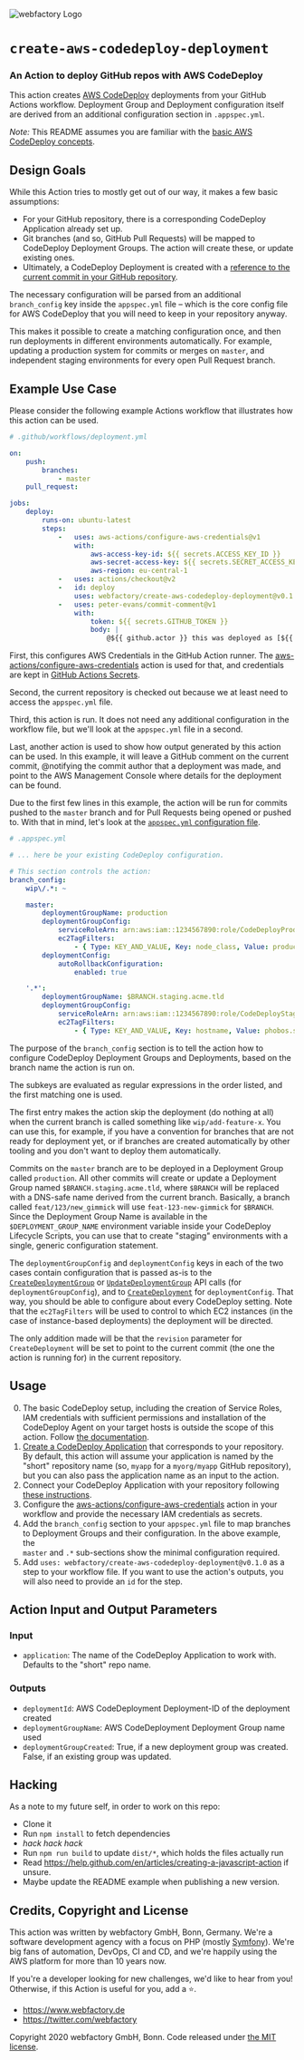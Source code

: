![webfactory Logo](https://www.webfactory.de/bundles/webfactorytwiglayout/img/logo.png) 

# `create-aws-codedeploy-deployment`
### An Action to deploy GitHub repos with AWS CodeDeploy

This action creates [AWS CodeDeploy](https://aws.amazon.com/codedeploy/) deployments from your GitHub Actions workflow. Deployment Group and Deployment configuration itself are derived from an additional configuration section in `.appspec.yml`.

_Note:_ This README assumes you are familiar with the [basic AWS CodeDeploy concepts](https://docs.aws.amazon.com/codedeploy/latest/userguide/primary-components.html).
 
## Design Goals

While this Action tries to mostly get out of our way, it makes a few basic assumptions:

* For your GitHub repository, there is a corresponding CodeDeploy Application already set up.
* Git branches (and so, GitHub Pull Requests) will be mapped to CodeDeploy Deployment Groups. The action will create these, or update existing ones.
* Ultimately, a CodeDeploy Deployment is created with a [reference to the current commit in your GitHub repository](https://docs.aws.amazon.com/codedeploy/latest/userguide/integrations-partners-github.html).

The necessary configuration will be parsed from an additional `branch_config` key inside the `appspec.yml` file – which is the core config file for AWS CodeDeploy that you will need to keep in your repository anyway.

This makes it possible to create a matching configuration once, and then run deployments in different environments automatically. For example, updating a production system for commits or merges on `master`, and independent staging environments for every open Pull Request branch.

## Example Use Case

Please consider the following example Actions workflow that illustrates how this action can be used.

```yaml
# .github/workflows/deployment.yml

on:
    push:
        branches:
            - master
    pull_request:

jobs:
    deploy:
        runs-on: ubuntu-latest
        steps:
            -   uses: aws-actions/configure-aws-credentials@v1
                with:
                    aws-access-key-id: ${{ secrets.ACCESS_KEY_ID }}
                    aws-secret-access-key: ${{ secrets.SECRET_ACCESS_KEY }}
                    aws-region: eu-central-1
            -   uses: actions/checkout@v2
            -   id: deploy
                uses: webfactory/create-aws-codedeploy-deployment@v0.1.0
            -   uses: peter-evans/commit-comment@v1
                with:
                    token: ${{ secrets.GITHUB_TOKEN }}
                    body: |
                        @${{ github.actor }} this was deployed as [${{ steps.deploy.outputs.deploymentId }}](https://console.aws.amazon.com/codesuite/codedeploy/deployments/${{ steps.deploy.outputs.deploymentId }}?region=eu-central-1) to group `${{ steps.deploy.outputs.deploymentGroupName }}`.
```

First, this configures AWS Credentials in the GitHub Action runner. The [aws-actions/configure-aws-credentials](https://github.com/aws-actions/configure-aws-credentials) action is used for that, and credentials are kept in [GitHub Actions Secrets](https://help.github.com/en/actions/configuring-and-managing-workflows/creating-and-storing-encrypted-secrets).

Second, the current repository is checked out because we at least need to access the `appspec.yml` file.

Third, this action is run. It does not need any additional configuration in the workflow file, but we'll look at the `appspec.yml` file in a second.
   
Last, another action is used to show how output generated by this action can be used. In this example, it will leave a GitHub comment on the current commit, @notifying the commit author that a deployment was made, and point to the AWS Management Console where details for the deployment can be found.

Due to the first few lines in this example, the action will be run for commits pushed to the `master` branch and for Pull Requests
being opened or pushed to. With that in mind, let's look at the [`appspec.yml` configuration file](https://docs.aws.amazon.com/codedeploy/latest/userguide/reference-appspec-file.html).

```yaml
# .appspec.yml

# ... here be your existing CodeDeploy configuration.

# This section controls the action:
branch_config:
    wip\/.*: ~

    master:
        deploymentGroupName: production
        deploymentGroupConfig:
            serviceRoleArn: arn:aws:iam::1234567890:role/CodeDeployProductionRole
            ec2TagFilters:
                - { Type: KEY_AND_VALUE, Key: node_class, Value: production }
        deploymentConfig:
            autoRollbackConfiguration:
                enabled: true

    '.*':
        deploymentGroupName: $BRANCH.staging.acme.tld
        deploymentGroupConfig:
            serviceRoleArn: arn:aws:iam::1234567890:role/CodeDeployStagingRole
            ec2TagFilters:
                - { Type: KEY_AND_VALUE, Key: hostname, Value: phobos.stage }
```
  
The purpose of the `branch_config` section is to tell the action how to configure CodeDeploy Deployment Groups and Deployments, based on the
branch name the action is run on.

The subkeys are evaluated as regular expressions in the order listed, and the first matching one is used.

The first entry makes the action skip the deployment (do nothing at all) when the current branch is called something like `wip/add-feature-x`. You can use this, for example, if you have a convention for branches that are not ready for deployment yet, or if branches are created automatically by other tooling and you don't want to deploy them automatically.

Commits on the `master` branch are to be deployed in a Deployment Group called `production`. All other commits will create or update a Deployment Group named `$BRANCH.staging.acme.tld`, where `$BRANCH` will be replaced with a DNS-safe name derived from the current branch. Basically, a branch called `feat/123/new_gimmick` will use `feat-123-new-gimmick` for `$BRANCH`. Since the Deployment Group Name is available in the `$DEPLOYMENT_GROUP_NAME` environment variable inside your CodeDeploy Lifecycle Scripts, you can use that to create "staging" environments with a single, generic configuration statement.

The `deploymentGroupConfig` and `deploymentConfig` keys in each of the two cases contain configuration that is passed as-is to the 
[`CreateDeploymentGroup`](https://docs.aws.amazon.com/codedeploy/latest/APIReference/API_CreateDeploymentGroup.html) or 
[`UpdateDeploymentGroup`](https://docs.aws.amazon.com/codedeploy/latest/APIReference/API_UpdateDeploymentGroup.html) API calls (for
`deploymentGroupConfig`), and to [`CreateDeployment`](https://docs.aws.amazon.com/codedeploy/latest/APIReference/API_CreateDeployment.html) for
`deploymentConfig`. That way, you should be able to configure about every CodeDeploy setting. Note that the `ec2TagFilters` will be used to control
to which EC2 instances (in the case of instance-based deployments) the deployment will be directed.

The only addition made will be that the `revision` parameter for `CreateDeployment` will be set to point to the current commit (the one the action is running for) in the current repository.

## Usage

0. The basic CodeDeploy setup, including the creation of Service Roles, IAM credentials with sufficient permissions and installation of the
 CodeDeploy Agent on your target hosts is outside the scope of this action. Follow [the documentation](https://docs.aws.amazon.com/codedeploy/latest/userguide/getting-started-codedeploy.html).
1. [Create a CodeDeploy Application](https://docs.aws.amazon.com/codedeploy/latest/userguide/applications-create.html) that corresponds to your
 repository. By default, this action will assume your application is named by the "short" repository name (so, `myapp` for a `myorg/myapp` GitHub
  repository), but you can also pass the application name as an input to the action.
2. Connect your CodeDeploy Application with your repository following [these instructions](https://docs.aws.amazon.com/codedeploy/latest/userguide/deployments-create-cli-github.html).
3. Configure the [aws-actions/configure-aws-credentials](https://github.com/aws-actions/configure-aws-credentials) action in your workflow and
 provide the necessary IAM credentials as secrets. 
4. Add the `branch_config` section to your `appspec.yml` file to map branches to Deployment Groups and their configuration. In the above example, the  
`master` and `.*` sub-sections show the minimal configuration required.
5. Add `uses: webfactory/create-aws-codedeploy-deployment@v0.1.0` as a step to your workflow file. If you want to use the action's outputs, you
 will also need to provide an `id` for the step.
 
## Action Input and Output Parameters

### Input

* `application`: The name of the CodeDeploy Application to work with. Defaults to the "short" repo name.

### Outputs

* `deploymentId`: AWS CodeDeployment Deployment-ID of the deployment created
* `deploymentGroupName`: AWS CodeDeployment Deployment Group name used
* `deploymentGroupCreated`: True, if a new deployment group was created. False, if an existing group was updated.

## Hacking

As a note to my future self, in order to work on this repo:

* Clone it
* Run `npm install` to fetch dependencies
* _hack hack hack_
* Run `npm run build` to update `dist/*`, which holds the files actually run
* Read https://help.github.com/en/articles/creating-a-javascript-action if unsure.
* Maybe update the README example when publishing a new version.

## Credits, Copyright and License

This action was written by webfactory GmbH, Bonn, Germany. We're a software development agency with a focus on PHP (mostly [Symfony](http://github.com/symfony/symfony)). We're big fans of automation, DevOps, CI and CD, and we're happily using the AWS platform for more than 10 years now.

If you're a developer looking for new challenges, we'd like to hear from you! Otherwise, if this Action is useful for you, add a ⭐️.

- <https://www.webfactory.de>
- <https://twitter.com/webfactory>

Copyright 2020 webfactory GmbH, Bonn. Code released under [the MIT license](LICENSE).
